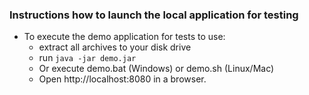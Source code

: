 ### Instructions how to launch the local application for testing
- To execute the demo application for tests to use:
  - extract all archives to your disk drive
  - run `java -jar demo.jar`
  - Or execute demo.bat (Windows) or demo.sh (Linux/Mac)
  - Open http://localhost:8080 in a browser.
  
